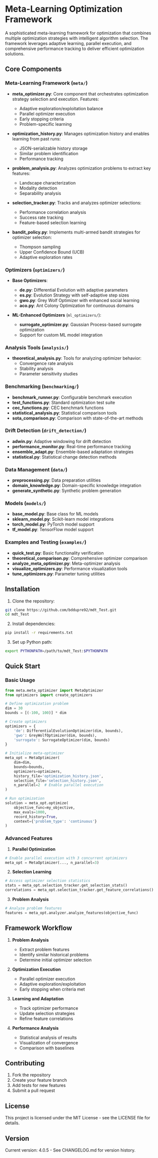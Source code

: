 # Meta-Learning Optimization Framework

A sophisticated meta-learning framework for optimization that combines multiple optimization strategies with intelligent algorithm selection. The framework leverages adaptive learning, parallel execution, and comprehensive performance tracking to deliver efficient optimization solutions.

## Core Components

### Meta-Learning Framework (`meta/`)
- **meta_optimizer.py**: Core component that orchestrates optimization strategy selection and execution. Features:
  - Adaptive exploration/exploitation balance
  - Parallel optimizer execution
  - Early stopping criteria
  - Problem-specific learning
  
- **optimization_history.py**: Manages optimization history and enables learning from past runs:
  - JSON-serializable history storage
  - Similar problem identification
  - Performance tracking
  
- **problem_analysis.py**: Analyzes optimization problems to extract key features:
  - Landscape characterization
  - Modality detection
  - Separability analysis
  
- **selection_tracker.py**: Tracks and analyzes optimizer selections:
  - Performance correlation analysis
  - Success rate tracking
  - Feature-based selection learning
  
- **bandit_policy.py**: Implements multi-armed bandit strategies for optimizer selection:
  - Thompson sampling
  - Upper Confidence Bound (UCB)
  - Adaptive exploration rates

### Optimizers (`optimizers/`)
- **Base Optimizers**:
  - **de.py**: Differential Evolution with adaptive parameters
  - **es.py**: Evolution Strategy with self-adaptive step sizes
  - **gwo.py**: Grey Wolf Optimizer with enhanced social learning
  - **aco.py**: Ant Colony Optimization for continuous domains
  
- **ML-Enhanced Optimizers** (`ml_optimizers/`):
  - **surrogate_optimizer.py**: Gaussian Process-based surrogate optimization
  - Support for custom ML model integration

### Analysis Tools (`analysis/`)
- **theoretical_analysis.py**: Tools for analyzing optimizer behavior:
  - Convergence rate analysis
  - Stability analysis
  - Parameter sensitivity studies

### Benchmarking (`benchmarking/`)
- **benchmark_runner.py**: Configurable benchmark execution
- **test_functions.py**: Standard optimization test suite
- **cec_functions.py**: CEC benchmark functions
- **statistical_analysis.py**: Statistical comparison tools
- **sota_comparison.py**: Comparison with state-of-the-art methods

### Drift Detection (`drift_detection/`)
- **adwin.py**: Adaptive windowing for drift detection
- **performance_monitor.py**: Real-time performance tracking
- **ensemble_adapt.py**: Ensemble-based adaptation strategies
- **statistical.py**: Statistical change detection methods

### Data Management (`data/`)
- **preprocessing.py**: Data preparation utilities
- **domain_knowledge.py**: Domain-specific knowledge integration
- **generate_synthetic.py**: Synthetic problem generation

### Models (`models/`)
- **base_model.py**: Base class for ML models
- **sklearn_model.py**: Scikit-learn model integrations
- **torch_model.py**: PyTorch model support
- **tf_model.py**: TensorFlow model support

### Examples and Testing (`examples/`)
- **quick_test.py**: Basic functionality verification
- **theoretical_comparison.py**: Comprehensive optimizer comparison
- **analyze_meta_optimizer.py**: Meta-optimizer analysis
- **visualize_optimizers.py**: Performance visualization tools
- **tune_optimizers.py**: Parameter tuning utilities

## Installation

1. Clone the repository:
```bash
git clone https://github.com/bddupre92/mdt_Test.git
cd mdt_Test
```

2. Install dependencies:
```bash
pip install -r requirements.txt
```

3. Set up Python path:
```bash
export PYTHONPATH=/path/to/mdt_Test:$PYTHONPATH
```

## Quick Start

### Basic Usage
```python
from meta.meta_optimizer import MetaOptimizer
from optimizers import create_optimizers

# Define optimization problem
dim = 30
bounds = [(-100, 100)] * dim

# Create optimizers
optimizers = {
    'de': DifferentialEvolutionOptimizer(dim, bounds),
    'gwo': GreyWolfOptimizer(dim, bounds),
    'surrogate': SurrogateOptimizer(dim, bounds)
}

# Initialize meta-optimizer
meta_opt = MetaOptimizer(
    dim=dim,
    bounds=bounds,
    optimizers=optimizers,
    history_file='optimization_history.json',
    selection_file='selection_history.json',
    n_parallel=2  # Enable parallel execution
)

# Run optimization
solution = meta_opt.optimize(
    objective_func=my_objective,
    max_evals=1000,
    record_history=True,
    context={'problem_type': 'continuous'}
)
```

### Advanced Features

1. **Parallel Optimization**
```python
# Enable parallel execution with 3 concurrent optimizers
meta_opt = MetaOptimizer(..., n_parallel=3)
```

2. **Selection Learning**
```python
# Access optimizer selection statistics
stats = meta_opt.selection_tracker.get_selection_stats()
correlations = meta_opt.selection_tracker.get_feature_correlations()
```

3. **Problem Analysis**
```python
# Analyze problem features
features = meta_opt.analyzer.analyze_features(objective_func)
```

## Framework Workflow

1. **Problem Analysis**
   - Extract problem features
   - Identify similar historical problems
   - Determine initial optimizer selection

2. **Optimization Execution**
   - Parallel optimizer execution
   - Adaptive exploration/exploitation
   - Early stopping when criteria met

3. **Learning and Adaptation**
   - Track optimizer performance
   - Update selection strategies
   - Refine feature correlations

4. **Performance Analysis**
   - Statistical analysis of results
   - Visualization of convergence
   - Comparison with baselines

## Contributing

1. Fork the repository
2. Create your feature branch
3. Add tests for new features
4. Submit a pull request

## License

This project is licensed under the MIT License - see the LICENSE file for details.

## Version

Current version: 4.0.5 - See CHANGELOG.md for version history.